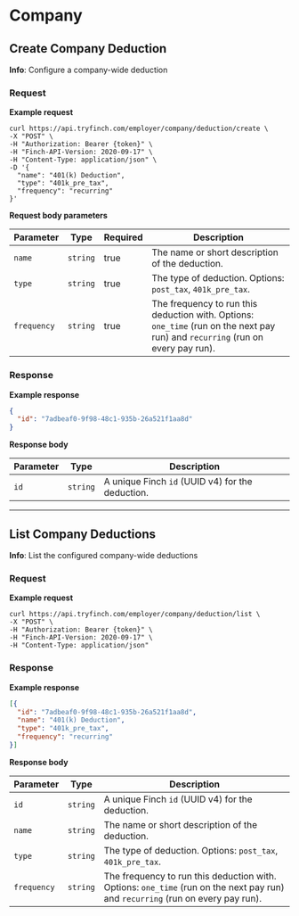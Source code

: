 # Company

## Create Company Deduction

**Info**: Configure a company-wide deduction

### Request

**Example request**
```shell
curl https://api.tryfinch.com/employer/company/deduction/create \
-X "POST" \
-H "Authorization: Bearer {token}" \
-H "Finch-API-Version: 2020-09-17" \
-H "Content-Type: application/json" \
-D '{
  "name": "401(k) Deduction",
  "type": "401k_pre_tax",
  "frequency": "recurring"
}'
```

**Request body parameters**

Parameter | Type | Required | Description
----------|------|----------|-------------
`name` | `string` | true | The name or short description of the deduction.
`type` | `string` | true | The type of deduction. Options: `post_tax`, `401k_pre_tax`.
`frequency` | `string` | true | The frequency to run this deduction with. Options: `one_time` (run on the next pay run) and `recurring` (run on every pay run).

### Response

**Example response**
```json
{
  "id": "7adbeaf0-9f98-48c1-935b-26a521f1aa8d"
}
```

**Response body**

Parameter | Type | Description
----------|------|-------------
`id` | `string` | A unique Finch `id` (UUID v4) for the deduction.

***

## List Company Deductions

**Info**: List the configured company-wide deductions

### Request

**Example request**
```shell
curl https://api.tryfinch.com/employer/company/deduction/list \
-X "POST" \
-H "Authorization: Bearer {token}" \
-H "Finch-API-Version: 2020-09-17" \
-H "Content-Type: application/json"
```

### Response

**Example response**
```json
[{
  "id": "7adbeaf0-9f98-48c1-935b-26a521f1aa8d",
  "name": "401(k) Deduction",
  "type": "401k_pre_tax",
  "frequency": "recurring"
}]
```

**Response body**

Parameter | Type | Description
----------|------|-------------
`id` | `string` | A unique Finch `id` (UUID v4) for the deduction.
`name` | `string` | The name or short description of the deduction.
`type` | `string` | The type of deduction. Options: `post_tax`, `401k_pre_tax`.
`frequency` | `string` | The frequency to run this deduction with. Options: `one_time` (run on the next pay run) and `recurring` (run on every pay run).




